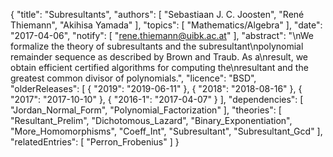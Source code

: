 {
    "title": "Subresultants",
    "authors": [
        "Sebastiaan J. C. Joosten",
        "René Thiemann",
        "Akihisa Yamada"
    ],
    "topics": [
        "Mathematics/Algebra"
    ],
    "date": "2017-04-06",
    "notify": [
        "rene.thiemann@uibk.ac.at"
    ],
    "abstract": "\nWe formalize the theory of subresultants and the subresultant\npolynomial remainder sequence as described by Brown and Traub. As a\nresult, we obtain efficient certified algorithms for computing the\nresultant and the greatest common divisor of polynomials.",
    "licence": "BSD",
    "olderReleases": [
        {
            "2019": "2019-06-11"
        },
        {
            "2018": "2018-08-16"
        },
        {
            "2017": "2017-10-10"
        },
        {
            "2016-1": "2017-04-07"
        }
    ],
    "dependencies": [
        "Jordan_Normal_Form",
        "Polynomial_Factorization"
    ],
    "theories": [
        "Resultant_Prelim",
        "Dichotomous_Lazard",
        "Binary_Exponentiation",
        "More_Homomorphisms",
        "Coeff_Int",
        "Subresultant",
        "Subresultant_Gcd"
    ],
    "relatedEntries": [
        "Perron_Frobenius"
    ]
}